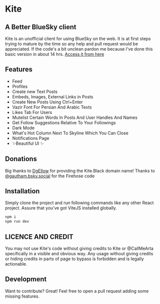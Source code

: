 # Kite
## A Better BlueSky client

Kite is an unofficial client for using BlueSky on the web. It is at first steps trying to mature by the time so any help and pull request would be appreciated. If the code's a bit unclean pardon me because I've done this basic version in about 14 hrs.
[Access it from here](https://kite.black)

## Features

- Feed
- Profiles
- Create new Text Posts
- Embeds, Images, External Links in Posts
- Create New Posts Using Ctrl+Enter
- Vazir Font For Persian And Arabic Texts
- Likes Tab For Users
- Mutelist Certain Words In Posts And User Handles And Names
- Get Follow Suggestions Relative To Your Followings
- Dark Mode
- What's Hot Column Next To Skyline Which You Can Close
- Notifications Page
- ✨Beautiful UI ✨

## Donations
Big thanks to [DgEllow](https://github.com/dgellow) for providing the Kite.Black domain name!
Thanks to [@gautham.bsky.social](https://kite.black/#/user/gautham.bsky.social) for the Firehose code

## Installation
Simply clone the project and run following commands like any other React project. Assure that you've got ViteJS installed globally.

```sh
npm i
npm run dev
```
## LICENCE AND CREDIT
You may not use Kite's code without giving credits to Kite or @CallMeArta specifically in a visible and obvious way. Any usage without giving credits or hiding credits in parts of page to bypass is forbidden and is legally actionable.

## Development

Want to contribute? Great! Feel free to open a pull request adding some missing features.
